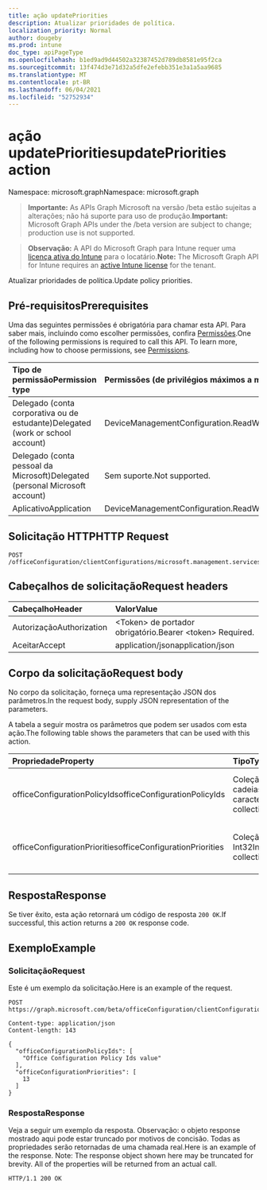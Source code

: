 ```yaml
---
title: ação updatePriorities
description: Atualizar prioridades de política.
localization_priority: Normal
author: dougeby
ms.prod: intune
doc_type: apiPageType
ms.openlocfilehash: b1ed9ad9d44502a32387452d789db8581e95f2ca
ms.sourcegitcommit: 13f474d3e71d32a5dfe2efebb351e3a1a5aa9685
ms.translationtype: MT
ms.contentlocale: pt-BR
ms.lasthandoff: 06/04/2021
ms.locfileid: "52752934"
---
```

# <a name="updatepriorities-action"></a><span data-ttu-id="01224-103">ação updatePriorities</span><span class="sxs-lookup"><span data-stu-id="01224-103">updatePriorities action</span></span>

<span data-ttu-id="01224-104">Namespace: microsoft.graph</span><span class="sxs-lookup"><span data-stu-id="01224-104">Namespace: microsoft.graph</span></span>

> <span data-ttu-id="01224-105">**Importante:** As APIs Graph Microsoft na versão /beta estão sujeitas a alterações; não há suporte para uso de produção.</span><span class="sxs-lookup"><span data-stu-id="01224-105">**Important:** Microsoft Graph APIs under the /beta version are subject to change; production use is not supported.</span></span>

> <span data-ttu-id="01224-106">**Observação:** A API do Microsoft Graph para Intune requer uma [licença ativa do Intune](https://go.microsoft.com/fwlink/?linkid=839381) para o locatário.</span><span class="sxs-lookup"><span data-stu-id="01224-106">**Note:** The Microsoft Graph API for Intune requires an [active Intune license](https://go.microsoft.com/fwlink/?linkid=839381) for the tenant.</span></span>

<span data-ttu-id="01224-107">Atualizar prioridades de política.</span><span class="sxs-lookup"><span data-stu-id="01224-107">Update policy priorities.</span></span>

## <a name="prerequisites"></a><span data-ttu-id="01224-108">Pré-requisitos</span><span class="sxs-lookup"><span data-stu-id="01224-108">Prerequisites</span></span>
<span data-ttu-id="01224-p101">Uma das seguintes permissões é obrigatória para chamar esta API. Para saber mais, incluindo como escolher permissões, confira [Permissões](/graph/permissions-reference).</span><span class="sxs-lookup"><span data-stu-id="01224-p101">One of the following permissions is required to call this API. To learn more, including how to choose permissions, see [Permissions](/graph/permissions-reference).</span></span>

|<span data-ttu-id="01224-111">Tipo de permissão</span><span class="sxs-lookup"><span data-stu-id="01224-111">Permission type</span></span>|<span data-ttu-id="01224-112">Permissões (de privilégios máximos a mínimos)</span><span class="sxs-lookup"><span data-stu-id="01224-112">Permissions (from most to least privileged)</span></span>|
|:---|:---|
|<span data-ttu-id="01224-113">Delegado (conta corporativa ou de estudante)</span><span class="sxs-lookup"><span data-stu-id="01224-113">Delegated (work or school account)</span></span>|<span data-ttu-id="01224-114">DeviceManagementConfiguration.ReadWrite.All</span><span class="sxs-lookup"><span data-stu-id="01224-114">DeviceManagementConfiguration.ReadWrite.All</span></span>|
|<span data-ttu-id="01224-115">Delegado (conta pessoal da Microsoft)</span><span class="sxs-lookup"><span data-stu-id="01224-115">Delegated (personal Microsoft account)</span></span>|<span data-ttu-id="01224-116">Sem suporte.</span><span class="sxs-lookup"><span data-stu-id="01224-116">Not supported.</span></span>|
|<span data-ttu-id="01224-117">Aplicativo</span><span class="sxs-lookup"><span data-stu-id="01224-117">Application</span></span>|<span data-ttu-id="01224-118">DeviceManagementConfiguration.ReadWrite.All</span><span class="sxs-lookup"><span data-stu-id="01224-118">DeviceManagementConfiguration.ReadWrite.All</span></span>|

## <a name="http-request"></a><span data-ttu-id="01224-119">Solicitação HTTP</span><span class="sxs-lookup"><span data-stu-id="01224-119">HTTP Request</span></span>
<!-- {
  "blockType": "ignored"
}
-->
``` http
POST /officeConfiguration/clientConfigurations/microsoft.management.services.api.updatePriorities
```

## <a name="request-headers"></a><span data-ttu-id="01224-120">Cabeçalhos de solicitação</span><span class="sxs-lookup"><span data-stu-id="01224-120">Request headers</span></span>
|<span data-ttu-id="01224-121">Cabeçalho</span><span class="sxs-lookup"><span data-stu-id="01224-121">Header</span></span>|<span data-ttu-id="01224-122">Valor</span><span class="sxs-lookup"><span data-stu-id="01224-122">Value</span></span>|
|:---|:---|
|<span data-ttu-id="01224-123">Autorização</span><span class="sxs-lookup"><span data-stu-id="01224-123">Authorization</span></span>|<span data-ttu-id="01224-124">&lt;Token&gt; de portador obrigatório.</span><span class="sxs-lookup"><span data-stu-id="01224-124">Bearer &lt;token&gt; Required.</span></span>|
|<span data-ttu-id="01224-125">Aceitar</span><span class="sxs-lookup"><span data-stu-id="01224-125">Accept</span></span>|<span data-ttu-id="01224-126">application/json</span><span class="sxs-lookup"><span data-stu-id="01224-126">application/json</span></span>|

## <a name="request-body"></a><span data-ttu-id="01224-127">Corpo da solicitação</span><span class="sxs-lookup"><span data-stu-id="01224-127">Request body</span></span>
<span data-ttu-id="01224-128">No corpo da solicitação, forneça uma representação JSON dos parâmetros.</span><span class="sxs-lookup"><span data-stu-id="01224-128">In the request body, supply JSON representation of the parameters.</span></span>

<span data-ttu-id="01224-129">A tabela a seguir mostra os parâmetros que podem ser usados com esta ação.</span><span class="sxs-lookup"><span data-stu-id="01224-129">The following table shows the parameters that can be used with this action.</span></span>

|<span data-ttu-id="01224-130">Propriedade</span><span class="sxs-lookup"><span data-stu-id="01224-130">Property</span></span>|<span data-ttu-id="01224-131">Tipo</span><span class="sxs-lookup"><span data-stu-id="01224-131">Type</span></span>|<span data-ttu-id="01224-132">Descrição</span><span class="sxs-lookup"><span data-stu-id="01224-132">Description</span></span>|
|:---|:---|:---|
|<span data-ttu-id="01224-133">officeConfigurationPolicyIds</span><span class="sxs-lookup"><span data-stu-id="01224-133">officeConfigurationPolicyIds</span></span>|<span data-ttu-id="01224-134">Coleção de cadeias de caracteres</span><span class="sxs-lookup"><span data-stu-id="01224-134">String collection</span></span>|<span data-ttu-id="01224-135">Lista de ids de política de configuração do office</span><span class="sxs-lookup"><span data-stu-id="01224-135">List of office configuration policy ids</span></span>|
|<span data-ttu-id="01224-136">officeConfigurationPriorities</span><span class="sxs-lookup"><span data-stu-id="01224-136">officeConfigurationPriorities</span></span>|<span data-ttu-id="01224-137">Coleção Int32</span><span class="sxs-lookup"><span data-stu-id="01224-137">Int32 collection</span></span>|<span data-ttu-id="01224-138">Lista de prioridades de configuração do office</span><span class="sxs-lookup"><span data-stu-id="01224-138">List of office configuration priorities</span></span>|



## <a name="response"></a><span data-ttu-id="01224-139">Resposta</span><span class="sxs-lookup"><span data-stu-id="01224-139">Response</span></span>
<span data-ttu-id="01224-140">Se tiver êxito, esta ação retornará um código de resposta `200 OK`.</span><span class="sxs-lookup"><span data-stu-id="01224-140">If successful, this action returns a `200 OK` response code.</span></span>

## <a name="example"></a><span data-ttu-id="01224-141">Exemplo</span><span class="sxs-lookup"><span data-stu-id="01224-141">Example</span></span>

### <a name="request"></a><span data-ttu-id="01224-142">Solicitação</span><span class="sxs-lookup"><span data-stu-id="01224-142">Request</span></span>
<span data-ttu-id="01224-143">Este é um exemplo da solicitação.</span><span class="sxs-lookup"><span data-stu-id="01224-143">Here is an example of the request.</span></span>
``` http
POST https://graph.microsoft.com/beta/officeConfiguration/clientConfigurations/microsoft.management.services.api.updatePriorities

Content-type: application/json
Content-length: 143

{
  "officeConfigurationPolicyIds": [
    "Office Configuration Policy Ids value"
  ],
  "officeConfigurationPriorities": [
    13
  ]
}
```

### <a name="response"></a><span data-ttu-id="01224-144">Resposta</span><span class="sxs-lookup"><span data-stu-id="01224-144">Response</span></span>
<span data-ttu-id="01224-p102">Veja a seguir um exemplo da resposta. Observação: o objeto response mostrado aqui pode estar truncado por motivos de concisão. Todas as propriedades serão retornadas de uma chamada real.</span><span class="sxs-lookup"><span data-stu-id="01224-p102">Here is an example of the response. Note: The response object shown here may be truncated for brevity. All of the properties will be returned from an actual call.</span></span>
``` http
HTTP/1.1 200 OK
```




